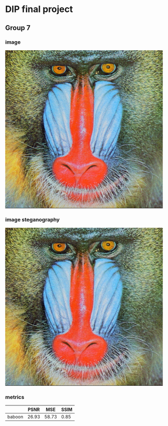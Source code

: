 # DIP final project
## Group 7

### image
![baboon image](/samples/baboon.jpg)

### image steganography
![baboon image](/samples/stegano.jpg)

### metrics
|               |      PSNR     |       MSE     |     SSIM      |
| ------------- | ------------- | ------------- | ------------- |
|          baboon       | 26.93  | 58.73  | 0.85  |
